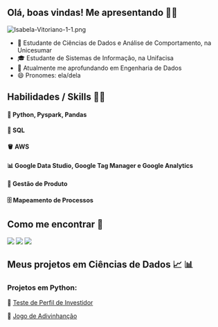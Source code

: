 ## Olá, boas vindas! Me apresentando 👋👩
![Isabela-Vitoriano-1-1.png](https://i.postimg.cc/vH1M42JY/Isabela-Vitoriano-1-1.png)
- 🔭 Estudante de Ciências de Dados e Análise de Comportamento, na Unicesumar
- 🎓 Estudante de Sistemas de Informação, na Unifacisa
- 🌱 Atualmente me aprofundando em Engenharia de Dados
- 😄 Pronomes: ela/dela

## Habilidades / Skills 👩‍💻
#### 🐍 Python, Pyspark, Pandas
#### 🔎 SQL
#### 🪣 AWS
#### 📊 Google Data Studio, Google Tag Manager e Google Analytics
#### 🔮 Gestão de Produto
#### 🗄  Mapeamento de Processos

## Como me encontrar 🔎

<div> 
  <a href="https://www.linkedin.com/in/isabela-vitoriano/" target="_blank"><img src="https://img.shields.io/badge/LinkedIn-0077B5?style=for-the-badge&logo=linkedin&logoColor=white" target="_blank"></a>
  <a href = "mailto:isabelavitoriano.ss@gmail.com"><img src="https://img.shields.io/badge/-Gmail-%23333?style=for-the-badge&logo=gmail&logoColor=white" target="_blank"></a>
 <a href="https://github.com/isabela-vitoriano" target="_blank"><img src="https://img.shields.io/badge/GitHub-100000?style=for-the-badge&logo=github&logoColor=white" target="_blank"></a>
</div>

## Meus projetos em Ciências de Dados 📈 📊

### Projetos em Python:

:1st_place_medal: [Teste de Perfil de Investidor](https://github.com/isabela-vitoriano/Perfil-de-Investidor)

:2nd_place_medal: [Jogo de Adivinhanção](https://github.com/isabela-vitoriano/Adivinhacao-Dados)
